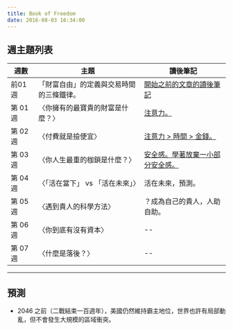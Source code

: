 ```yaml
---
title: Book of Freedom
date: 2016-08-03 16:34:00
---
```


## 週主題列表

週數 | 主題 | 讀後筆記
---- | ---- | --------
前01週 | 「財富自由」的定義與交易時間的三條鐵律。 | [開始之前的文章的讀後筆記](http://hanscholem.tw/2016/08/05/BOF-X000-Before-the-Column-Start/)
第 01 週 | 〈你擁有的最寶貴的財富是什麼？〉 | [注意力。](/2016/08/02/20160801-What-is-Most-Precious-for-You/)
第 02 週 | 〈付費就是撿便宜〉 | [注意力 > 時間 > 金錢。](/2016/08/12/BOF-X002-Zip-note/)
第 03 週 | 〈你人生最重的枷鎖是什麼？〉 | [安全感。學著放棄一小部分安全感。](/2016/08/15/BOF-X003-20160815/)
第 04 週 | 〈「活在當下」 vs 「活在未來」〉 | 活在未來，預測。
第 05 週 | 〈遇到貴人的科學方法〉 | ？成為自己的貴人，人助自助。
第 06 週 | 〈你到底有沒有資本〉 | --
第 07 週 | 〈什麼是落後？〉 | --


---

## 預測

- 2046 之前（二戰結束一百週年），美國仍然維持霸主地位，世界也許有局部動亂，但不會發生大規模的區域衝突。
